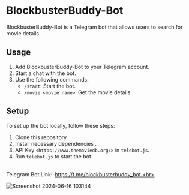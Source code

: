 # BlockbusterBuddy-Bot

BlockbusterBuddy-Bot is a Telegram bot that allows users to search for movie details.

## Usage

1. Add BlockbusterBuddy-Bot to your Telegram account.
2. Start a chat with the bot.
3. Use the following commands:
   - `/start`: Start the bot.
   - `/movie <movie name>`: Get the movie details.
   
## Setup

To set up the bot locally, follow these steps:

1. Clone this repository.
2. Install necessary dependencies .
3. API Key `<https://www.themoviedb.org/>` in `telebot.js`.
4. Run `telebot.js` to start the bot.

<br/>Telegram Bot Link:-https://t.me/blockbusterbuddy_bot.<br>

![Screenshot 2024-06-16 103144](https://github.com/Tameem2004/BlockbusterBuddy-Bot/assets/116261279/473ee383-edb9-44da-b080-6207b627a185)
